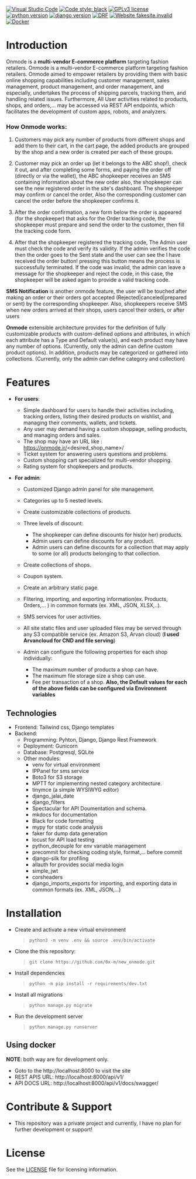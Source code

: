 
[![Visual Studio Code](https://img.shields.io/badge/--007ACC?logo=visual%20studio%20code&logoColor=ffffff)](https://code.visualstudio.com/)
 [![Code style: black](https://img.shields.io/badge/code%20style-black-000000.svg)](https://github.com/psf/black)   [![GPLv3 license](https://img.shields.io/badge/License-GPLv3-blue.svg)](http://perso.crans.org/besson/LICENSE.html) [![python version](https://img.shields.io/badge/Python-3.7-green.svg)](https://shields.io/) [![django version](https://img.shields.io/badge/Django-4.0-green.svg)](https://shields.io/) [![DRF](https://img.shields.io/badge/DRF-armygreen.svg)](https://shields.io/)
 [![Website fakesite.invalid](https://img.shields.io/website-up-down-green-red/http/fakesite.invalid.svg)](http://fakesite.invalid/) [![Docker](https://badgen.net/badge/icon/docker?icon=docker&label)](https://https://docker.com/)

 # Introduction
Onmode is a **multi-vendor E-commerce platform** targeting fashion retailers.
Onmode is a multi-vendor E-commerce platform targeting fashion retailers. Onmode aimed to empower retailers by providing them with basic online shopping capabilities including customer management, sales management, product management, and order management, and especially, undertakes the process of shipping parcels, tracking them, and handling related issues. Furthermore, All User activities related to products, shops, and orders,... may be accessed via REST API endpoints, which facilitates the development of custom apps, robots, and analyzers.

### How Onmode works:

1. Customers may pick any number of products from different shops and add them to their cart, in the cart page, the added products are grouped by the shop and a new order is created per each of these groups.

2. Customer may pick an order up (let it belongs to the ABC shop!), check it out, and after completing some forms, and paying the order off (directly or via the wallet), the ABC shopkeeper receives an SMS containing information about the new order also, the shopkeeper can see the new registered order in the site's dashboard. The shopkeeper may confirm or cancel the order, Also the corresponding customer can cancel the order before the shopkeeper confirms it.

3. After the order confirmation, a new form below the order is appeared (for the shopkeeper) that asks for the Order tracking code, the shopkeeper must prepare and send the order to the customer, then fill the tracking code form.

4. After that the shopkeeper registered the tracking code, The Admin user must check the code and verify its validity. If the admin verifies the code then the order goes to the Sent state and the user can see the I have received the order button! pressing this button means the process is successfully terminated. If the code was invalid, the admin can leave a message for the shopkeeper and reject the code, in this case, the shopkeeper will be asked again to provide a valid tracking code.


**SMS Notification** is another onmode feature, the user will be touched after making an order or their orders got accepted (Rejected|canceled|prepared or sent) by the corresponding shopkeeper. Also, shopkeepers receive SMS when new orders arrived at their shops, users cancel their orders, or after users


**Onmode** extensible architecture provides for the definition of fully customizable products with custom-defined options and attributes, in which each attribute has a Type and Default value(s), and each product may have any number of options. (Currently, only the admin can define custom product options). In addition, products may be categorized or gathered into collections. (Currently, only the admin can define category and collection)

# Features
- **For users**:
    - Simple dashboard for users to handle their activities including, tracking orders, listing their desired products on wishlist, and managing their comments, wallets, and tickets.
    - Any user may demand having a custom shoppage, selling products, and managing orders and sales.
    - The shop may have an URL like : https://onmode.ir/<desired_shop_name>/
    - Ticket system for answering users questions and problems.
    - Custom shopping cart specialized for multi-vendor shopping.
    - Rating system for shopkeepers and products.

- **For admin**:
    - Customized Django admin panel for site management.
    - Categories up to 5 nested levels.
    - Create customizable collections of products.
    - Three levels of discount:
        - The shopkeeper can define discounts for his(or her) products.
        - Admin users can define discounts for any product.
        - Admin users can define discounts for a collection that may apply to some (or all) products belonging to that collection.
    - Create collections of shops.
    - Coupon system.
    - Create an arbitrary static page.
    - Flitering, importing, and exporting information(ex. Products, Orders,... ) in common formats (ex. XML, JSON, XLSX,..).
    - SMS services for user activities.
    - All site static files and user uploaded files may be served through any S3 compatible service (ex. Amazon S3, Arvan cloud)
    (**I used Arvancloud for CND and file serving**)

    - Admin can configure the following properties for each shop individually:
        - The maximum number of products a shop can have.
        - The maximum file storage size a shop can use.
        - Fee per transaction of a shop.
        **Also, the Default values for each of the above fields can be configured via Environment variables**

## Technologies
- Frontend: Tailwind css, Django templates
- Backend:
    - Programming: Pyhton, Django, Django Rest Framework
    - Deployment: Gunicorn
    - Database: Postgresql, SQLite
    - Other modules:
        - venv for virtual environment
        - IPPanel for sms service
        - Boto3 for S3 storage
        - MPTT for implementing nested category architecture.
        - tinymce (a simple WYSIWYG editor)
        - django_jalai_date
        - django_filters
        - Spectacular for API Doumentation and schema.
        - mkdocs for  documentation
        - Black for code formatting
        - mypy for static code analysis
        - faker for dump data generation
        - locust for API load testing
        - python_decouple for env variable management
        - precommit for checking coding style, format,... before commit
        - django-silk for profiling
        - allauth for provides social media login
        - simple_jwt
        - corsheaders
        - django_imports_exports for importing, and exporting data in common formats (ex. XML, JSON,...)


# Installation

- Create and activate a new virtual environment

    > `python3 -m venv .env && source .env/bin/activate`

- Clone the this repository:

    > `git clone https://github.com/0x-m/new_onmode.git`

- Install dependencies

    > `python -m pip install -r requirements/dev.txt`

- Install all migrations

    > `python manage.py migrate`

- Run the development server

    > `python manage.py runserver`

## Using docker

**NOTE**: both way are for development only.

- Goto to the http://localhost:8000 to visit the site
- REST APIS URL: http://localhost:8000/api/v1/
- API DOCS URL: http://localhost:8000/api/v1/docs/swagger/
# Contribute & Support
- This repository was a private project and currently, I have no plan for further development or support!


# License
See the [LICENSE](https://github.com/0x-m/new_onmode/blob/main/LICENSE) file for licensing information.
